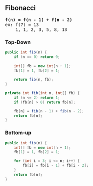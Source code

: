 ## Fibonacci

<pre>
<strong>f(n) = f(n - 1) + f(n - 2) </strong>
ex: f(7) = 13
    1, 1, 2, 3, 5, 8, 13
</pre>


### Top-Down 

```java
public int fib(n) {
    if (n == 0) return 0;
    
    int[] fb = new int[n + 1];
    fb[1] = 1, fb[2] = 1;
    
    return fib(n, fb);
}

private int fib(int n, int[] fb) {
    if (n <= 2) return 1;
    if (fb[n] > 0) return fb[n];

    fb[n] = fib(n - 1) + fib(n - 2);
    return fb[n];
}

```


### Bottom-up

```java
public int fib(n) {
    int[] fb = new int[n + 1];
    fb[1] = 1, fb[2] = 1;

    for (int i = 3; i <= n; i++) {
        fb[i] = fb[i - 1] + fb[i - 2];
    }
    return fb[n];
}
```
